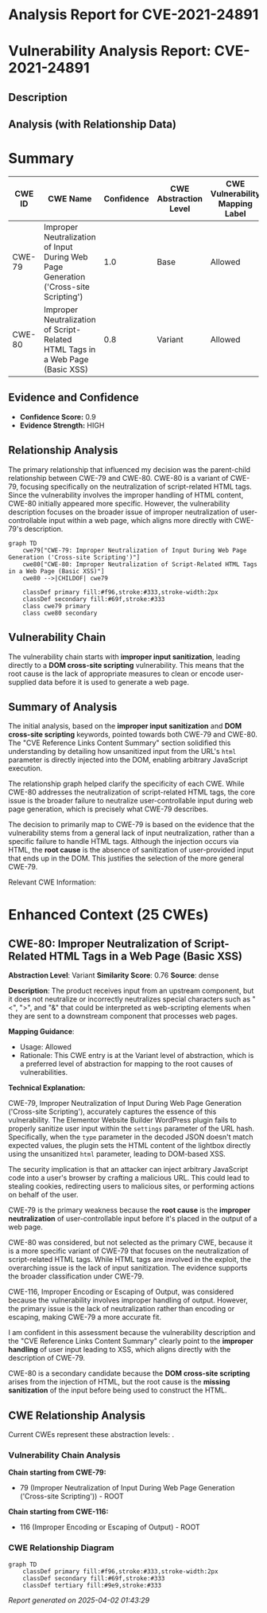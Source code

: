 # Analysis Report for CVE-2021-24891

# Vulnerability Analysis Report: CVE-2021-24891

## Description



## Analysis (with Relationship Data)

# Summary
| CWE ID | CWE Name | Confidence | CWE Abstraction Level | CWE Vulnerability Mapping Label | CWE-Vulnerability Mapping Notes |
|---|---|---|---|---|---|
| CWE-79 | Improper Neutralization of Input During Web Page Generation ('Cross-site Scripting') | 1.0 | Base | Allowed | Primary CWE |
| CWE-80 | Improper Neutralization of Script-Related HTML Tags in a Web Page (Basic XSS) | 0.8 | Variant | Allowed | Secondary Candidate |

## Evidence and Confidence

*   **Confidence Score:** 0.9
*   **Evidence Strength:** HIGH

## Relationship Analysis
The primary relationship that influenced my decision was the parent-child relationship between CWE-79 and CWE-80. CWE-80 is a variant of CWE-79, focusing specifically on the neutralization of script-related HTML tags. Since the vulnerability involves the improper handling of HTML content, CWE-80 initially appeared more specific. However, the vulnerability description focuses on the broader issue of improper neutralization of user-controllable input within a web page, which aligns more directly with CWE-79's description.

```mermaid
graph TD
    cwe79["CWE-79: Improper Neutralization of Input During Web Page Generation ('Cross-site Scripting')"]
    cwe80["CWE-80: Improper Neutralization of Script-Related HTML Tags in a Web Page (Basic XSS)"]
    cwe80 -->|CHILDOF| cwe79
    
    classDef primary fill:#f96,stroke:#333,stroke-width:2px
    classDef secondary fill:#69f,stroke:#333
    class cwe79 primary
    class cwe80 secondary
```

## Vulnerability Chain
The vulnerability chain starts with **improper input sanitization**, leading directly to a **DOM cross-site scripting** vulnerability. This means that the root cause is the lack of appropriate measures to clean or encode user-supplied data before it is used to generate a web page.

## Summary of Analysis
The initial analysis, based on the **improper input sanitization** and **DOM cross-site scripting** keywords, pointed towards both CWE-79 and CWE-80. The "CVE Reference Links Content Summary" section solidified this understanding by detailing how unsanitized input from the URL's `html` parameter is directly injected into the DOM, enabling arbitrary JavaScript execution.

The relationship graph helped clarify the specificity of each CWE. While CWE-80 addresses the neutralization of script-related HTML tags, the core issue is the broader failure to neutralize user-controllable input during web page generation, which is precisely what CWE-79 describes.

The decision to primarily map to CWE-79 is based on the evidence that the vulnerability stems from a general lack of input neutralization, rather than a specific failure to handle HTML tags. Although the injection occurs via HTML, the **root cause** is the absence of sanitization of user-provided input that ends up in the DOM. This justifies the selection of the more general CWE-79.

Relevant CWE Information:

# Enhanced Context (25 CWEs)

## CWE-80: Improper Neutralization of Script-Related HTML Tags in a Web Page (Basic XSS)
**Abstraction Level**: Variant
**Similarity Score**: 0.76
**Source**: dense

**Description**:
The product receives input from an upstream component, but it does not neutralize or incorrectly neutralizes special characters such as "<", ">", and "&" that could be interpreted as web-scripting elements when they are sent to a downstream component that processes web pages.

**Mapping Guidance**:
- Usage: Allowed
- Rationale: This CWE entry is at the Variant level of abstraction, which is a preferred level of abstraction for mapping to the root causes of vulnerabilities.

**Technical Explanation:**

CWE-79, Improper Neutralization of Input During Web Page Generation ('Cross-site Scripting'), accurately captures the essence of this vulnerability. The Elementor Website Builder WordPress plugin fails to properly sanitize user input within the `settings` parameter of the URL hash. Specifically, when the `type` parameter in the decoded JSON doesn't match expected values, the plugin sets the HTML content of the lightbox directly using the unsanitized `html` parameter, leading to DOM-based XSS.

The security implication is that an attacker can inject arbitrary JavaScript code into a user's browser by crafting a malicious URL. This could lead to stealing cookies, redirecting users to malicious sites, or performing actions on behalf of the user.

CWE-79 is the primary weakness because the **root cause** is the **improper neutralization** of user-controllable input before it's placed in the output of a web page.

CWE-80 was considered, but not selected as the primary CWE, because it is a more specific variant of CWE-79 that focuses on the neutralization of script-related HTML tags. While HTML tags are involved in the exploit, the overarching issue is the lack of input sanitization. The evidence supports the broader classification under CWE-79.

CWE-116, Improper Encoding or Escaping of Output, was considered because the vulnerability involves improper handling of output. However, the primary issue is the lack of neutralization rather than encoding or escaping, making CWE-79 a more accurate fit.

I am confident in this assessment because the vulnerability description and the "CVE Reference Links Content Summary" clearly point to the **improper handling** of user input leading to XSS, which aligns directly with the description of CWE-79.

CWE-80 is a secondary candidate because the **DOM cross-site scripting** arises from the injection of HTML, but the root cause is the **missing sanitization** of the input before being used to construct the HTML.


## CWE Relationship Analysis

Current CWEs represent these abstraction levels: .


### Vulnerability Chain Analysis

**Chain starting from CWE-79:**
- 79 (Improper Neutralization of Input During Web Page Generation ('Cross-site Scripting')) - ROOT


**Chain starting from CWE-116:**
- 116 (Improper Encoding or Escaping of Output) - ROOT



### CWE Relationship Diagram

```mermaid
graph TD
    classDef primary fill:#f96,stroke:#333,stroke-width:2px
    classDef secondary fill:#69f,stroke:#333
    classDef tertiary fill:#9e9,stroke:#333
```



*Report generated on 2025-04-02 01:43:29*
